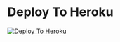 
# Deploy To Heroku

[![Deploy To Heroku](https://www.herokucdn.com/deploy/button.svg)](https://heroku.com/deploy?template=https://github.com/Rajmaterbot/New_Txt_Random)
